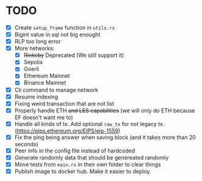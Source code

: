 # TODO

- [x] Create `setup_frame` function in `utils.rs`
- [x] Bigint value in sql not big enought
- [x] RLP too long error
- [x] More networks:
    * [x] ~~Rinkeby~~ Deprecated (We still support it)
    * [x] Sepolia
    * [x] Goerli
    * [x] Ethereum Mainnet
    * [x] Binance Mainnet
- [x] Cli command to manage network
- [x] Resume indexing
- [x] Fixing weird transaction that are not list
- [x] Properly handle ETH ~~and LES capabilities~~ (we will only do ETH because EF doesn't want me to)
- [x] Handle all kinds of tx. Add optional `raw_tx` for not legacy tx. (https://eips.ethereum.org/EIPS/eip-1559)
- [x] Fix the ping being answer when saving block (and it takes more than 20 seconds)
- [x] Peer info in the config file instead of hardcoded
- [x] Generate randomly data that should be genereated randomly
- [x] Move tests from `main.rs` in their own folder to clear things
- [x] Publish image to docker hub. Make it easier to deploy.